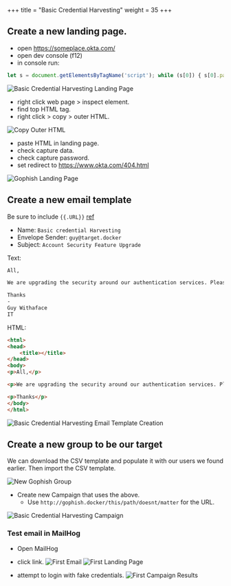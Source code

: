 +++
title = "Basic Credential Harvesting"
weight = 35
+++

## Create a new landing page.
- open https://someplace.okta.com/
- open dev console (f12)
- in console run:
```js
let s = document.getElementsByTagName('script'); while (s[0]) { s[0].parentNode.removeChild(s[0])}
```

![Basic Credential Harvesting Landing Page](/static/how-to-phishing/basic-cred-harvest-landing-page-dev-console.png)

- right click web page > inspect element.
- find top HTML tag.
- right click > copy > outer HTML.

![Copy Outer HTML](/static/how-to-phishing/basic-cred-harvest-landing-page-html-copy-outer-html.png)

- paste HTML in landing page.
- check capture data.
- check capture password.
- set redirect to https://www.okta.com/404.html

![Gophish Landing Page](/static/how-to-phishing/gophish-landing-page-creation.png)

## Create a new email template

Be sure to include `{{.URL}}` [ref](https://docs.getgophish.com/user-guide/template-reference)

- Name: `Basic credential Harvesting`
- Envelope Sender: `guy@target.docker`
- Subject: `Account Security Feature Upgrade`

Text:

```txt
All,

We are upgrading the security around our authentication services. Please login ({{.URL}}) to enable these new features.

Thanks
-
Guy Withaface
IT
```

HTML:

```html
<html>
<head>
	<title></title>
</head>
<body>
<p>All,</p>

<p>We are upgrading the security around our authentication services. Please <a href="{{.URL}}">login to enable these new features</a>.</p>

<p>Thanks</p>
</body>
</html>
```

![Basic Credential Harvesting Email Template Creation](/static/how-to-phishing/gophish-basic-template-creation.png)

## Create a new group to be our target

We can download the CSV template and populate it with our users we found earlier. Then import the CSV template.

![New Gophish Group](/static/how-to-phishing/gophish-new-group.png)

- Create new Campaign that uses the above.
  - Use `http://gophish.docker/this/path/doesnt/matter` for the URL.

![Basic Credential Harvesting Campaign](/static/how-to-phishing/basic-cred-harvest-campaign.png)

### Test email in MailHog

- Open MailHog
- click link.
![First Email](/static/how-to-phishing/first-email.png)
![First Landing Page](/static/how-to-phishing/first-landing-page.png)

- attempt to login with fake credentials.
![First Campaign Results](/static/how-to-phishing/first-campaign.png)